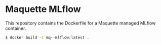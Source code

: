 # Maquette MLflow

This repository contains the Dockerfile for a Maquette managed MLflow container.

```bash
$ docker build -t mq--mlflow:latest .
```
